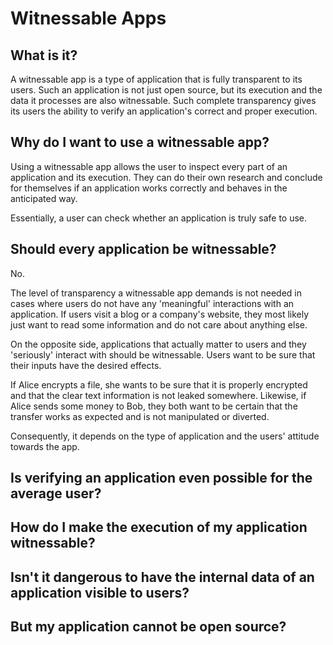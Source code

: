 # Witnessable Apps

## What is it?

A witnessable app is a type of application that is fully transparent to its
users. Such an application is not just open source, but its execution and the
data it processes are also witnessable. Such complete transparency gives its
users the ability to verify an application's correct and proper execution.

## Why do I want to use a witnessable app?

Using a witnessable app allows the user to inspect every part of an application
and its execution. They can do their own research and conclude for themselves if
an application works correctly and behaves in the anticipated way.

Essentially, a user can check whether an application is truly safe to use.

## Should every application be witnessable?

No.

The level of transparency a witnessable app demands is not needed in cases where
users do not have any 'meaningful' interactions with an application. If users
visit a blog or a company's website, they most likely just want to read some
information and do not care about anything else.

On the opposite side, applications that actually matter to users and they
'seriously' interact with should be witnessable. Users want to be sure that
their inputs have the desired effects.

If Alice encrypts a file, she wants to be sure that it is properly encrypted and
that the clear text information is not leaked somewhere. Likewise, if Alice
sends some money to Bob, they both want to be certain that the transfer works as
expected and is not manipulated or diverted.

Consequently, it depends on the type of application and the users' attitude
towards the app.

## Is verifying an application even possible for the average user?

## How do I make the execution of my application witnessable?

## Isn't it dangerous to have the internal data of an application visible to users?

## But my application cannot be open source?
